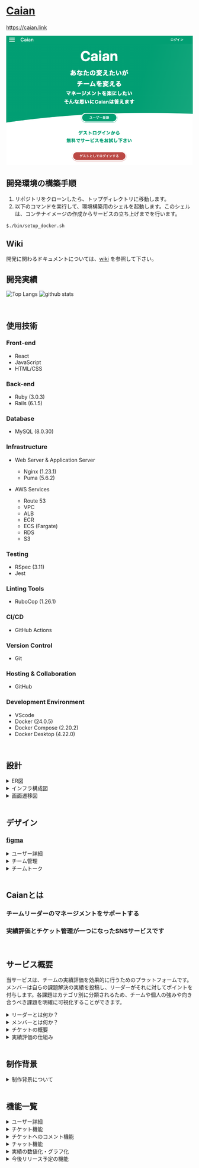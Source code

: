 # [Caian](https://caian.link)
https://caian.link

![figure of ER](app/assets/images/top.png)
<br>

## 開発環境の構築手順
1. リポジトリをクローンしたら、トップディレクトリに移動します。
2. 以下のコマンドを実行して、環境構築用のシェルを起動します。このシェルは、コンテナイメージの作成からサービスの立ち上げまでを行います。
```
$./bin/setup_docker.sh
```

## Wiki
開発に関わるドキュメントについては、[wiki](https://github.com/aki366/Caian_app/wiki/Wiki) を参照して下さい。

## 開発実績
<p align="left"> 
  <img alt="Top Langs" height="150px" src="https://github-readme-stats.vercel.app/api/top-langs/?username=aki366&layout=compact&show_icons=true&theme=onedark" />
  <img alt="github stats" height="150px" src="https://github-readme-stats.vercel.app/api?username=aki366&theme=onedark&show_icons=ture" />
</p>

<br>

## 使用技術

### Front-end
- React
- JavaScript
- HTML/CSS

### Back-end
- Ruby (3.0.3)
- Rails (6.1.5)

### Database
- MySQL (8.0.30)

### Infrastructure
- Web Server & Application Server
  - Nginx (1.23.1)
  - Puma (5.6.2)

- AWS Services
  - Route 53
  - VPC
  - ALB
  - ECR
  - ECS (Fargate)
  - RDS
  - S3

### Testing
- RSpec (3.11)
- Jest

### Linting Tools
- RuboCop (1.26.1)

### CI/CD
- GitHub Actions

### Version Control
- Git

### Hosting & Collaboration
- GitHub

### Development Environment
- VScode
- Docker (24.0.5)
- Docker Compose (2.20.2)
- Docker Desktop (4.22.0)

<br>

## 設計

<details>
<summary>ER図</summary>
<br>

![figure of ER](app/assets/images/ERD.png)
</details>

<details>
<summary>インフラ構成図</summary>
<br>

![figure of ER](app/assets/images/Infrastructure_diagram.png)
</details>

<details>
<summary>画面遷移図</summary>
<br>

![画面遷移図](app/assets/images/Screen_transition_diagram.png)
</details>

<br>

## デザイン
### [figma](https://www.figma.com/file/89WqHwRatfXBjokkGxmqq4/original?node-id=0%3A1)

<details>
<summary>ユーザー詳細</summary>
<br>

![figure of ER](app/assets/images/user_show.png)
</details>

<details>
<summary>チーム管理</summary>
<br>

![figure of ER](app/assets/images/team_management.png
)
</details>

<details>
<summary>チームトーク</summary>
<br>

![figure of ER](app/assets/images/team_talk.png
)
</details>

<br>

## Caianとは
### チームリーダーのマネージメントをサポートする
### 実績評価とチケット管理が一つになったSNSサービスです

<br>

## サービス概要
当サービスは、チームの実績評価を効果的に行うためのプラットフォームです。メンバーは自らの課題解決の実績を投稿し、リーダーがそれに対してポイントを付与します。各課題はカテゴリ別に分類されるため、チームや個人の強みや向き合うべき課題を明確に可視化することができます。

<details>
<summary>リーダーとは何か？</summary>
<br>
チームを作成したユーザーは、自動的にそのチームのリーダーとしての役割を持ちます。このリーダーの特権として、メンバーが投稿したチケットの承認や評価などの特別なアクションを行うことができます。
<br>
<br>

**リーダーとしての悩み、持っていませんか？**<br>

- 忙しさに追われ、メンバーの日々の活動や努力を正確に評価できていない
- 一貫した評価の基準が欠けており、メンバーに不満が生じている

これらの悩みにCaianが解決策を提供します。

**マネージメントはスマートであるべき、それが当然です。**<br>
<br>
</details>

<details>
<summary>メンバーとは何か？</summary>
<br>
メンバーとは、リーダーからの招待を受けてチームに参加したユーザーを指します。<br>
<br>

**チームの一員として、これらの悩みを感じたことはありませんか？**<br>

- 様々なタスクや改善活動に取り組んでいるものの、その承認プロセスが煩雑
- 実施したタスクや達成した成果を一元管理する方法がない
- 努力や成果をリーダーに効果的に伝える手段が不足している

自分の成果をもっと簡単に、そして明確に管理したいと思っているなら、Caianがその要望を叶えます。

**あなたの日々の努力は、当然のように評価されるべきです。**<br>
<br>
</details>

<details>
<summary>チケットの概要</summary>
<br>
チケットとは、業務の改善や手順の提案など、メンバーが意見や要求をまとめて共有するためのフォーマットです。
<br>
<br>

- メンバーは業務改善の提案や手順作成のアイディアをチケットとして作成・提出します。
- リーダーには、提出されたチケットに対して3段階の評価ポイントを付与し、それに基づいて承認を行う役割があります。
- さらに、評価や承認の際にコメントを付けることで、具体的なフィードバックや意見交換が可能となっています。
<br>
</details>

<details>
<summary>実績評価の仕組み</summary>
<br>
チケットを通じての実績評価は、以下の特徴を持っています<br>
<br>

- メンバーが提出するチケットは自動的に数値データに変換され、グラフとして視覚化されます。これにより、最新の実績を随時確認することができます。
- それぞれのメンバーの実績を統合することで、チーム全体の強みや改善点を一目で理解することが可能です。
</details>

<br>

## 制作背景

<details>
<summary>制作背景について</summary>
<br>
前職でリーダーを経験した際に、メンバーが行った改善活動や問題提起のアウトプット方法が様々で評価する際の数値化などに手間が掛っていました。そのため、せっかくの提案も実績として抜けていたり、透明性が無かったりという経験をしました。<br>
そういった背景から、もっと手軽に適切に、管理、評価できるサービスを提供できないかと考えこのサービスを開発しました。
</details>

<br>

## 機能一覧

<details>
<summary>ユーザー詳細</summary>
<br>

- ユーザー新規登録/編集/削除
- ユーザーアイコン登録/編集/削除
- ログイン/ログアウト/ゲストログイン
- パスワード再設定
<br>
</details>

<details>
<summary>チケット機能</summary>
<br>

- 投稿/編集/削除
- 一覧表示、詳細表示
- 画像複数登録
- 投稿日時表示
- 投稿者
- ステータス
- カテゴリ
- 件名
- 内容
- いいね
- チケットとコメントを同一画面で表示
- チケット内容の表示（トップ画面に簡易表示、一覧表示、詳細表示、ソート機能）
<br>
</details>

<details>
<summary>チケットへのコメント機能</summary>
<br>

- 投稿/編集/削除
- 投稿日時表示
- コメント
<br>
</details>

<details>
<summary>チャット機能</summary>
<br>

- チャンネル
- ダイレクトメッセージ
- メッセージ投稿
- チケットの投稿
<br>
</details>

<details>
<summary>実績の数値化・グラフ化</summary>
<br>

- 投稿数
- 加点
- ポイント（投稿数＋加点）
- ユーザ一覧で実績表示（リーダーのみ表示）
<br>
</details>

<details>
<summary>今後リリース予定の機能</summary>
<br>

- レスポンシブデザイン
- 検索機能
- リマインダー機能
- 通知機能（投稿、更新）
<br>
</details>
